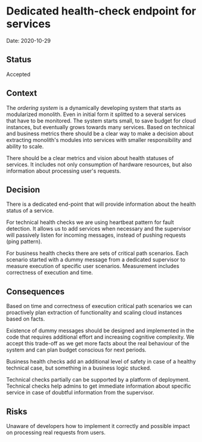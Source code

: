 # Dedicated health-check endpoint for services

Date: 2020-10-29

## Status

Accepted

## Context

The _ordering system_ is a dynamically developing system that starts as modularized monolith. Even in initial form it splitted to a several services that have to be monitored. The system starts small, to save budget for cloud instances, but eventually grows towards many services. Based on technical and business metrics there should be a clear way to make a decision about extracting monolith's modules into services with smaller responsibility and ability to scale.

There should be a clear metrics and vision about health statuses of services. It includes not only consumption of hardware resources, but also information about processing user's requests.

## Decision

There is a dedicated end-point that will provide information about the health status of a service.

For technical health checks we are using heartbeat pattern for fault detection. It allows us to add services when necessary and the supervisor will passively listen for incoming messages, instead of pushing requests (ping pattern).

For business health checks there are sets of critical path scenarios. Each scenario started with a dummy message from a dedicated supervisor to measure execution of specific user scenarios. Measurement includes correctness of execution and time.

## Consequences

Based on time and correctness of execution critical path scenarios we can proactively plan extraction of functionality and scaling cloud instances based on facts.

Existence of dummy messages should be designed and implemented in the code that requires additional effort and increasing cognitive complexity. We accept this trade-off as we get more facts about the real behaviour of the system and can plan budget conscious for next periods.

Business health checks add an additional level of safety in case of a healthy technical case, but something in a business logic stucked.

Technical checks partially can be supported by a platform of deployment. Technical checks help admins to get immediate information about specific service in case of doubtful information from the supervisor.  

## Risks

Unaware of developers how to implement it correctly and possible impact on processing real requests from users.

